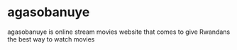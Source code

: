 # agasobanuye
agasobanuye is online stream movies website that comes to give Rwandans the best way to watch movies
